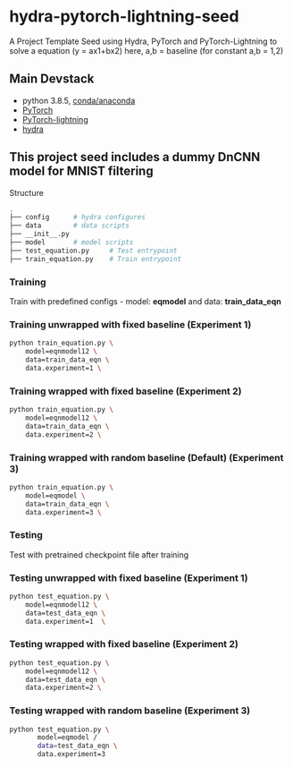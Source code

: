 # hydra-pytorch-lightning-seed
A Project Template Seed using Hydra, PyTorch and PyTorch-Lightning to solve a equation (y = ax1+bx2) here, a,b = baseline (for constant a,b = 1,2)

## Main Devstack
- python 3.8.5, [conda/anaconda](https://www.anaconda.com/)
- [PyTorch](https://pytorch.org/)
- [PyTorch-lightning](https://www.pytorchlightning.ai/)
- [hydra](https://hydra.cc/)

## This project seed includes a dummy DnCNN model for MNIST filtering
Structure
```bash
.
├── config      # hydra configures
├── data        # data scripts
├── __init__.py
├── model       # model scripts
├── test_equation.py     # Test entrypoint
├── train_equation.py    # Train entrypoint
```

### Training

Train with predefined configs - model: **eqmodel** and data: **train_data_eqn**


### Training unwrapped with fixed baseline (Experiment 1)
```bash
python train_equation.py \
    model=eqnmodel12 \
    data=train_data_eqn \
    data.experiment=1 \
```

### Training wrapped with fixed baseline (Experiment 2)
```bash
python train_equation.py \
    model=eqnmodel12 \
    data=train_data_eqn \
    data.experiment=2 \
```
### Training wrapped with random baseline (Default) (Experiment 3)
```bash
python train_equation.py \
    model=eqmodel \
    data=train_data_eqn \
    data.experiment=3 \
```
### Testing
Test with pretrained checkpoint file after training 

### Testing unwrapped with fixed baseline (Experiment 1)
```bash
python test_equation.py \
    model=eqnmodel12 \
    data=test_data_eqn \
    data.experiment=1  \
```

### Testing wrapped with fixed baseline (Experiment 2)
```bash
python test_equation.py \
    model=eqnmodel12 \
    data=test_data_eqn \
    data.experiment=2 \
```
### Testing wrapped with random baseline (Experiment 3)
```bash
python test_equation.py \
       model=eqmodel /
       data=test_data_eqn \
       data.experiment=3
```